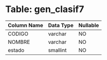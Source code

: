 # Table: gen_clasif7

| Column Name | Data Type | Nullable |
|-------------|-----------|----------|
| CODIGO | varchar | NO |
| NOMBRE | varchar | NO |
| estado | smallint | NO |
